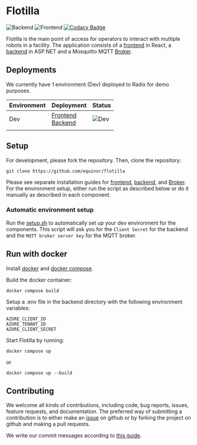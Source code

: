 # Flotilla

![Backend](https://github.com/equinor/flotilla/actions/workflows/backend_lint_and_test.yml/badge.svg)
![Frontend](https://github.com/equinor/flotilla/actions/workflows/frontend_lint_and_test.yml/badge.svg)
[![Codacy Badge](https://app.codacy.com/project/badge/Grade/0b37a44f66044dbc81fff906344b476e)](https://www.codacy.com/gh/equinor/flotilla/dashboard?utm_source=github.com&utm_medium=referral&utm_content=equinor/flotilla&utm_campaign=Badge_Grade)

Flotilla is the main point of access for operators to interact with multiple robots in a facility. The application
consists of a [frontend](frontend) in React, a [backend](backend) in ASP.NET and a Mosquitto MQTT [Broker](broker).

## Deployments

We currently have 1 environment (Dev) deployed to Radix for demo purposes.

| Environment | Deployment                                                                                                                                              | Status                                                                                                     |
| ----------- | ------------------------------------------------------------------------------------------------------------------------------------------------------- | ---------------------------------------------------------------------------------------------------------- |
| Dev         | [Frontend](https://frontend-flotilla-dev.playground.radix.equinor.com/)<br>[Backend](https://backend-flotilla-dev.playground.radix.equinor.com/swagger) | ![Dev](https://api.playground.radix.equinor.com/api/v1/applications/flotilla/environments/dev/buildstatus) |
|             |

## Setup

For development, please fork the repository. Then, clone the repository:

```
git clone https://github.com/equinor/flotilla
```

Please see separate installation guides for [frontend](frontend), [backend](backend), and [Broker](broker).
For the environment setup, either run the script as described below or do it manually as described in each component.

### Automatic environment setup

Run the [setup.sh](./setup.sh) to automatically set up your dev environment for the components.
This script will ask you for the `Client Secret` for the backend and the `MQTT broker server key` for the MQTT broker.

## Run with docker

Install [docker](https://docs.docker.com/engine/install/ubuntu/) and [docker compose](https://docs.docker.com/compose/install/).


Build the docker container:

```
docker compose build
```

Setup a .env file in the backend directory with the following environment variables:

```
AZURE_CLIENT_ID
AZURE_TENANT_ID
AZURE_CLIENT_SECRET
```

Start Flotilla by running:

```
docker compose up
```

or

```
docker compose up --build
```

## Contributing

We welcome all kinds of contributions, including code, bug reports, issues, feature requests, and documentation. The preferred way of submitting a contribution is to either make an [issue](https://github.com/equinor/isar/issues) on github or by forking the project on github and making a pull requests.

We write our commit messages according to [this guide](https://cbea.ms/git-commit/).
